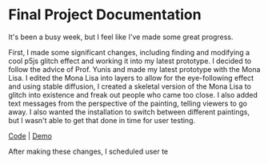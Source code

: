 # Final Project Documentation
It's been a busy week, but I feel like I've made some great progress.

First, I made some significant changes, including finding and modifying a cool p5js glitch effect and working it into my latest prototype. I decided to follow the advice of Prof. Yunis and made my latest prototype with the Mona Lisa. I edited the Mona Lisa into layers to allow for the eye-following effect and using stable diffusion, I created a skeletal version of the Mona Lisa to glitch into existence and freak out people who came too close. I also added text messages from the perspective of the painting, telling viewers to go away. I also wanted the installation to switch between different paintings, but I wasn't able to get that done in time for user testing.

[Code](https://editor.p5js.org/taxicabguy/sketches/Lo7Ak6s5w) | [Demo](https://editor.p5js.org/taxicabguy/full/Lo7Ak6s5w)

After making these changes, I scheduled user te
